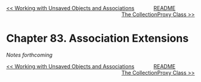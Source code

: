 <div>
<div style='float: left'><a href='ch82-working-with-unsaved-objects-and-associations.md'>&lt;&lt; Working with Unsaved Objects and Associations</a></div>
<div style='float: right'><a href='ch84-the-collectionproxy-class.md'>The CollectionProxy Class &gt;&gt;</a></div>
<div style='float: inline-auto;text-align:center'><a href='README.md'>README</a></div>
<div style="clear: both"></div>
</div>

# Chapter 83. Association Extensions

*Notes forthcoming*

<div>
<div style='float: left'><a href='ch82-working-with-unsaved-objects-and-associations.md'>&lt;&lt; Working with Unsaved Objects and Associations</a></div>
<div style='float: right'><a href='ch84-the-collectionproxy-class.md'>The CollectionProxy Class &gt;&gt;</a></div>
<div style='float: inline-auto;text-align:center'><a href='README.md'>README</a></div>
<div style="clear: both"></div>
</div>
